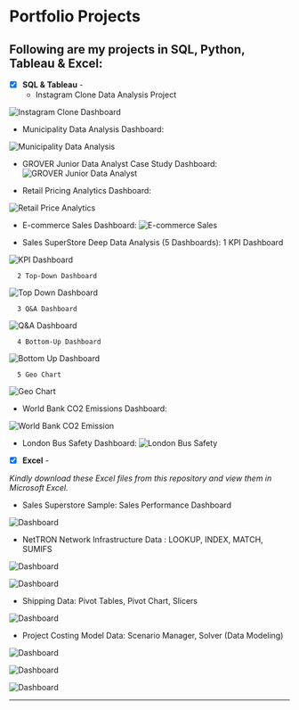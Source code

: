 # Portfolio Projects
## Following are my projects in SQL, Python, Tableau & Excel: <br />

- [x] **SQL & Tableau** - 
  - Instagram Clone Data Analysis Project<br />

![Instagram Clone Dashboard](visuals/InstagramCloneDashboard.png)



- Municipality Data Analysis Dashboard: 

![Municipality Data Analysis](visuals/MunicipalityDataAnalysisDashboard.png)  

- GROVER Junior Data Analyst Case Study Dashboard: 
![GROVER Junior Data Analyst](visuals/GroverDataAnalystDashboard.png)  


- Retail Pricing Analytics Dashboard: 

![Retail Price Analytics](visuals/RetailPricingAnalytics.png)


- E-commerce Sales Dashboard:
![E-commerce Sales](visuals/E-commerceRetail.png)


- Sales SuperStore Deep Data Analysis (5 Dashboards): 
      1 KPI Dashboard

![KPI Dashboard](visuals/KPIDashboard.png)

      2 Top-Down Dashboard
      
![Top Down Dashboard](visuals/TopDownDashboard.png)

      3 Q&A Dashboard
      
![Q&A Dashboard](visuals/Q&ADashboard.png)

      4 Bottom-Up Dashboard
      
![Bottom Up Dashboard](visuals/BottomUpDashboard.png)

      5 Geo Chart
      
![Geo Chart](visuals/GeoChart.png)



- World Bank CO2 Emissions Dashboard:

![World Bank CO2 Emission](visuals/WorldBankCO2Emission.png)


- London Bus Safety Dashboard: 
![London Bus Safety](visuals/LondonBusSafety.png)



- [x] **Excel** - 

*Kindly download these Excel files from this repository and view them in Microsoft Excel.*


- Sales Superstore Sample: Sales Performance Dashboard <br />

![Dashboard](visuals/excel/Dashboards.png)


- NetTRON Network Infrastructure Data : LOOKUP, INDEX, MATCH, SUMIFS <br />

![Dashboard](visuals/excel/INDEX.png)

![Dashboard](visuals/excel/LOOKUP.png)


- Shipping Data: Pivot Tables, Pivot Chart, Slicers <br />

![Dashboard](visuals/excel/PivotReports.png)


- Project Costing Model Data: Scenario Manager, Solver (Data Modeling)

![Dashboard](visuals/excel/DataModeling.png)

![Dashboard](visuals/excel/Solver.png)

![Dashboard](visuals/excel/ScenarioManager.png)

--------------------------------------------------------------------------------------------------------------------------------------------------------------------------------
